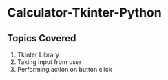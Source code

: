 # Calculator-Tkinter-Python

## Topics Covered
1. Tkinter Library
2. Taking input from user
3. Performing action on button click
